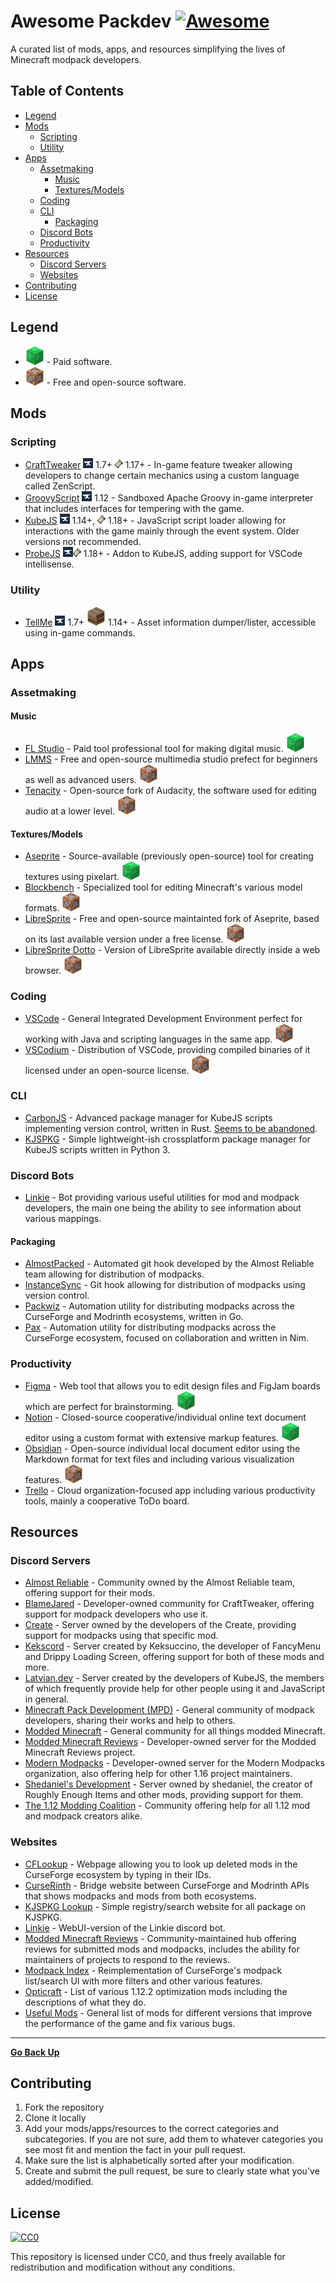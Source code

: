 # Awesome Packdev [![Awesome](https://cdn.rawgit.com/sindresorhus/awesome/d7305f38d29fed78fa85652e3a63e154dd8e8829/media/badge.svg)](https://github.com/sindresorhus/awesome)

A curated list of mods, apps, and resources simplifying the lives of Minecraft modpack developers.

## Table of Contents

- [Legend](#legend)
- [Mods](#mods)
  - [Scripting](#scripting)
  - [Utility](#utility)
- [Apps](#apps)
  - [Assetmaking](#assetmaking)
    - [Music](#music)
    - [Textures/Models](#texturesmodels)
  - [Coding](#coding)
  - [CLI](#cli)
    - [Packaging](#packaging)
  - [Discord Bots](#discord-bots)
  - [Productivity](#productivity)
- [Resources](#resources)
  - [Discord Servers](#discord-servers)
  - [Websites](#websites)
- [Contributing](#contributing)
- [License](#license)

## Legend

- [![paid](https://raw.githubusercontent.com/Modern-Modpacks/awesome-packdev/main/icons/paid.png)](## "Paid software") - Paid software.
- [![foss](https://raw.githubusercontent.com/Modern-Modpacks/awesome-packdev/main/icons/foss.png)](## "Free and open-source software") - Free and open-source software.

## Mods

### Scripting

- [CraftTweaker](https://curseforge.com/minecraft/mc-mods/crafttweaker) [![Forge](https://raw.githubusercontent.com/unnecessarymb/awesome-packdev/main/icons/forge.png)](## "Forge") 1.7+ [![Fabric](https://raw.githubusercontent.com/unnecessarymb/awesome-packdev/main/icons/fabric.png)](## "Fabric") 1.17+ - In-game feature tweaker allowing developers to change certain mechanics using a custom language called ZenScript.
- [GroovyScript](https://curseforge.com/minecraft/mc-mods/groovyscript) [![Forge](https://raw.githubusercontent.com/unnecessarymb/awesome-packdev/main/icons/forge.png)](## "Forge") 1.12 - Sandboxed Apache Groovy in-game interpreter that includes interfaces for tempering with the game.
- [KubeJS](https://curseforge.com/minecraft/mc-mods/kubejs) [![Forge](https://raw.githubusercontent.com/unnecessarymb/awesome-packdev/main/icons/forge.png)](## "Forge") 1.14+, [![Fabric](https://raw.githubusercontent.com/unnecessarymb/awesome-packdev/main/icons/fabric.png)](## "Fabric") 1.18+ - JavaScript script loader allowing for interactions with the game mainly through the event system. Older versions not recommended.  
- [ProbeJS](https://curseforge.com/minecraft/mc-mods/probejs) [![Forge](https://raw.githubusercontent.com/unnecessarymb/awesome-packdev/main/icons/forge.png)](## "Forge")[![Fabric](https://raw.githubusercontent.com/unnecessarymb/awesome-packdev/main/icons/fabric.png)](## "Fabric") 1.18+ - Addon to KubeJS, adding support for VSCode intellisense. 

### Utility

- [TellMe](https://curseforge.com/minecraft/mc-mods/tellme) [![Forge](https://raw.githubusercontent.com/unnecessarymb/awesome-packdev/main/icons/forge.png)](## "Forge") 1.7+ [![Fabric](https://raw.githubusercontent.com/Modern-Modpacks/awesome-packdev/main/icons/fabric.png)](## "Fabric") 1.14+ - Asset information dumper/lister, accessible using in-game commands.

## Apps

### Assetmaking

#### Music

- [FL Studio](https://www.image-line.com/) - Paid tool professional tool for making digital music. [![paid](https://raw.githubusercontent.com/Modern-Modpacks/awesome-packdev/main/icons/paid.png)](## "Paid software")
- [LMMS](https://lmms.io/) - Free and open-source multimedia studio prefect for beginners as well as advanced users. [![foss](https://raw.githubusercontent.com/Modern-Modpacks/awesome-packdev/main/icons/foss.png)](## "Free and open-source software")
- [Tenacity](https://github.com/jd/tenacity) - Open-source fork of Audacity, the software used for editing audio at a lower level. [![foss](https://raw.githubusercontent.com/Modern-Modpacks/awesome-packdev/main/icons/foss.png)](## "Free and open-source software")

#### Textures/Models

- [Aseprite](https://www.aseprite.org/) - Source-available (previously open-source) tool for creating textures using pixelart. [![paid](https://raw.githubusercontent.com/Modern-Modpacks/awesome-packdev/main/icons/paid.png)](## "Paid software")
- [Blockbench](https://www.blockbench.net/) - Specialized tool for editing Minecraft's various model formats. [![foss](https://raw.githubusercontent.com/Modern-Modpacks/awesome-packdev/main/icons/foss.png)](## "Free and open-source software")
- [LibreSprite](https://libresprite.github.io/) - Free and open-source maintainted fork of Aseprite, based on its last available version under a free license. [![foss](https://raw.githubusercontent.com/Modern-Modpacks/awesome-packdev/main/icons/foss.png)](## "Free and open-source software")
- [LibreSprite Dotto](https://libresprite.github.io/Dotto/) - Version of LibreSprite available directly inside a web browser. [![foss](https://raw.githubusercontent.com/Modern-Modpacks/awesome-packdev/main/icons/foss.png)](## "Free and open-source software")

### Coding

- [VSCode](https://code.visualstudio.com/) - General Integrated Development Environment perfect for working with Java and scripting languages in the same app. [![foss](https://raw.githubusercontent.com/Modern-Modpacks/awesome-packdev/main/icons/foss.png)](## "Free and open-source software")
- [VSCodium](https://vscodium.com/) - Distribution of VSCode, providing compiled binaries of it licensed under an open-source license. [![foss](https://raw.githubusercontent.com/Modern-Modpacks/awesome-packdev/main/icons/foss.png)](## "Free and open-source software")

### CLI

- [CarbonJS](https://github.com/malezjaa/carbonjs) - Advanced package manager for KubeJS scripts implementing version control, written in Rust. [Seems to be abandoned](https://carbon.beanstech.tech/).
- [KJSPKG](https://github.com/Modern-Modpacks/kjspkg) - Simple lightweight-ish crossplatform package manager for KubeJS scripts written in Python 3.

### Discord Bots

- [Linkie](https://linkie.shedaniel.dev/) - Bot providing various useful utilities for mod and modpack developers, the main one being the ability to see information about various mappings.

#### Packaging

- [AlmostPacked](https://github.com/AlmostReliable/almostpacked) - Automated git hook developed by the Almost Reliable team allowing for distribution of modpacks.
- [InstanceSync](https://github.com/Vazkii/InstanceSync) - Git hook allowing for distribution of modpacks using version control.
- [Packwiz](https://packwiz.infra.link/) - Automation utility for distributing modpacks across the CurseForge and Modrinth ecosystems, written in Go.
- [Pax](https://github.com/froehlichA/pax) - Automation utility for distributing modpacks across the CurseForge ecosystem, focused on collaboration and written in Nim.

### Productivity

- [Figma](https://figma.com) - Web tool that allows you to edit design files and FigJam boards which are perfect for brainstorming. [![paid](https://raw.githubusercontent.com/Modern-Modpacks/awesome-packdev/main/icons/paid.png)](## "Paid software")
- [Notion](https://www.notion.so/) - Closed-source cooperative/individual online text document editor using a custom format with extensive markup features. [![paid](https://raw.githubusercontent.com/Modern-Modpacks/awesome-packdev/main/icons/paid.png)](## "Paid software")
- [Obsidian](https://obsidian.md/) - Open-source individual local document editor using the Markdown format for text files and including various visualization features. [![foss](https://raw.githubusercontent.com/Modern-Modpacks/awesome-packdev/main/icons/foss.png)](## "Free and open-source software")
- [Trello](https://trello.com) - Cloud organization-focused app including various productivity tools, mainly a cooperative ToDo board.

## Resources

### Discord Servers

- [Almost Reliable](https://discord.com/invite/ThFnwZCyYY) - Community owned by the Almost Reliable team, offering support for their mods.
- [BlameJared](http://discord.blamejared.com/) - Developer-owned community for CraftTweaker, offering support for modpack developers who use it.
- [Create](https://discord.gg/AjRTh6B) - Server owned by the developers of the Create, providing support for modpacks using that specific mod.
- [Kekscord](https://discord.gg/rhayah27GC) - Server created by Keksuccino, the developer of FancyMenu and Drippy Loading Screen, offering support for both of these mods and more.
- [Latvian.dev](https://discord.gg/lat) - Server created by the developers of KubeJS, the members of which frequently provide help for other people using it and JavaScript in general.
- [Minecraft Pack Development (MPD)](https://discord.gg/R4tBduGsne) - General community of modpack developers, sharing their works and help to others.
- [Modded Minecraft](https://discord.gg/moddedmc) - General community for all things modded Minecraft.
- [Modded Minecraft Reviews](https://discord.gg/vGphAv7TZA) - Developer-owned server for the Modded Minecraft Reviews project.
- [Modern Modpacks](https://discord.modernmodpacks.site) - Developer-owned server for the Modern Modpacks organization, also offering help for other 1.16 project maintainers.
- [Shedaniel's Development](https://discord.gg/Vs9AVkxjYY) - Server owned by shedaniel, the creator of Roughly Enough Items and other mods, providing support for them.
- [The 1.12 Modding Coalition](https://discord.gg/2JZ8KePDKd) - Community offering help for all 1.12 mod and modpack creators alike.

### Websites

- [CFLookup](https://cflookup.com/) - Webpage allowing you to look up deleted mods in the CurseForge ecosystem by typing in their IDs.
- [CurseRinth](https://curserinth.kuylar.dev/) - Bridge website between CurseForge and Modrinth APIs that shows modpacks and mods from both ecosystems.
- [KJSPKG Lookup](https://kjspkglookup.modernmodpacks.site/) - Simple registry/search website for all package on KJSPKG.
- [Linkie](https://linkie.shedaniel.dev/) - WebUI-version of the Linkie discord bot.
- [Modded Minecraft Reviews](https://mmcreviews.com/) - Community-maintained hub offering reviews for submitted mods and modpacks, includes the ability for maintainers of projects to respond to the reviews.
- [Modpack Index](https://www.modpackindex.com/) - Reimplementation of CurseForge's modpack list/search UI with more filters and other various features.
- [Opticraft](https://red-studio-ragnarok.github.io/Opticraft/) - List of various 1.12.2 optimization mods including the descriptions of what they do.
- [Useful Mods](https://github.com/TheUsefulLists/UsefulMods) - General list of mods for different versions that improve the performance of the game and fix various bugs.

---

[**Go Back Up**](#table-of-contents)

## Contributing

1. Fork the repository
2. Clone it locally
3. Add your mods/apps/resources to the correct categories and subcategories. If you are not sure, add them to whatever categories you see most fit and mention the fact in your pull request.
4. Make sure the list is alphabetically sorted after your modification.
5. Create and submit the pull request, be sure to clearly state what you've added/modified.

## License

[![CC0](https://upload.wikimedia.org/wikipedia/commons/thumb/4/43/CC_Zero_badge.svg/88px-CC_Zero_badge.svg.png)](https://github.com/Modern-Modpacks/awesome-packdev/blob/main/LICENSE)

This repository is licensed under CC0, and thus freely available for redistribution and modification without any conditions.
